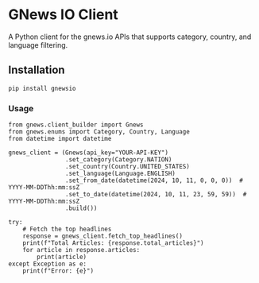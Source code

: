 # GNews IO Client

A Python client for the gnews.io APIs that supports category, country, and language filtering.

## Installation

```
pip install gnewsio
```

### Usage
```
from gnews.client_builder import Gnews
from gnews.enums import Category, Country, Language
from datetime import datetime

gnews_client = (Gnews(api_key="YOUR-API-KEY")
                .set_category(Category.NATION)
                .set_country(Country.UNITED_STATES)
                .set_language(Language.ENGLISH)
                .set_from_date(datetime(2024, 10, 11, 0, 0, 0))  # YYYY-MM-DDThh:mm:ssZ
                .set_to_date(datetime(2024, 10, 11, 23, 59, 59))  # YYYY-MM-DDThh:mm:ssZ
                .build())

try:
    # Fetch the top headlines
    response = gnews_client.fetch_top_headlines()
    print(f"Total Articles: {response.total_articles}")
    for article in response.articles:
        print(article)
except Exception as e:
    print(f"Error: {e}")
```